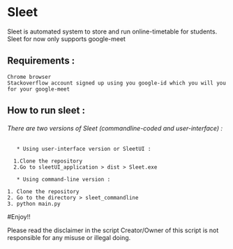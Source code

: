 # Sleet

Sleet is automated system to store and run online-timetable for students.
Sleet for now only supports google-meet

## Requirements :
	
	Chrome browser
	Stackoverflow account signed up using you google-id which you will you for your google-meet
	 
## How to run sleet :

###### There are two versions of Sleet (commandline-coded and user-interface) :

       * Using user-interface version or SleetUI :
	  
	  1.Clone the repository	
	  2.Go to sleetUI_application > dist > Sleet.exe

       * Using command-line version :

	1. Clone the repository 
	2. Go to the directory > sleet_commandline
	3. python main.py

#Enjoy!!

Please read the disclaimer in the script
Creator/Owner of this script is not responsible for any misuse or illegal doing. 	